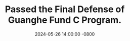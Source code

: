 ---
title: >-
    Passed the Final Defense of Guanghe Fund C Program.
date: 2024-05-26 14:00:00 -0800
---